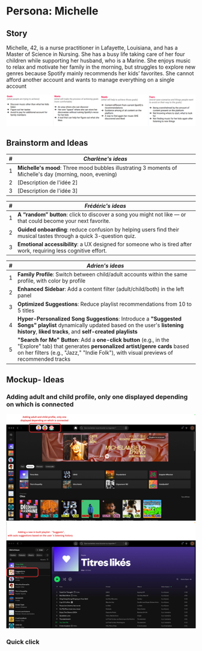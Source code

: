 # Persona: Michelle

## Story
Michelle, 42, is a nurse practitioner in Lafayette, Louisiana, and has a Master of Science in Nursing. She has a busy life taking care of her four children while supporting her husband, who is a Marine. She enjoys music to relax and motivate her family in the morning, but struggles to explore new genres because Spotify mainly recommends her kids’ favorites. She cannot afford another account and wants to manage everything on a single account

![Design](https://github.com/vlldnt/designer_language/blob/main/images/michelle.png?raw=true)


## Brainstorm and Ideas

| #   | ***Charlène's ideas***                                                                 |
|-----|----------------------------------------------------------------------|
| 1   | **Michelle's mood**: Three mood bubbles illustrating 3 moments of Michelle's day (morning, noon, evening)                                            |
| 2   | [Description de l'idée 2]                                            |
| 3   | [Description de l'idée 3]                                            |


| #   | ***Frédéric's ideas***                                                                 |
|-----|----------------------------------------------------------------------|
| 1   | **A “random” button**: click to discover a song you might not like — or that could become your next favorite. |
| 2   | **Guided onboarding**: reduce confusion by helping users find their musical tastes through a quick 3-question quiz.   |
| 3   | **Emotional accessibility**: a UX designed for someone who is tired after work, requiring less cognitive effort.              |



| #   | ***Adrien's ideas***                                                               |
|-----|------------------------------------------------------------------------------------------|
| 1   | **Family Profile**: Switch between child/adult accounts within the same profile, with color by profile         |
| 2   | **Enhanced Sidebar**: Add a content filter (adult/child/both) in the left panel         |
| 3   | **Optimized Suggestions**: Reduce playlist recommendations from 10 to 5 titles          |
| 4   | **Hyper-Personalized Song Suggestions**: Introduce a **"Suggested Songs" playlist** dynamically updated based on the user's **listening history**, **liked tracks**, and **self-created playlists** |
| 5   | **"Search for Me" Button**: Add a **one-click button** (e.g., in the "Explore" tab) that generates **personalized artist/genre cards** based on her filters (e.g., "Jazz," "Indie Folk"), with visual previews of recommended tracks |





## Mockup- Ideas

### Adding adult and child profile, only one displayed depending on which is connected

![Different Profiles](https://github.com/vlldnt/designer_language/blob/main/images/profile_UX.png?raw=true)
![Suggestions Playlist](https://github.com/vlldnt/designer_language/blob/main/images/suggestions_playlist.png?raw=true)



### Quick click
